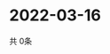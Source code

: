 # 2022-03-16
  共 0条

  <!-- BEGIN -->
  <!-- 最后更新时间Wed Mar 16 2022 10:05:24 GMT+0000 (Coordinated Universal Time) -->
  
  <!-- END -->
  
  